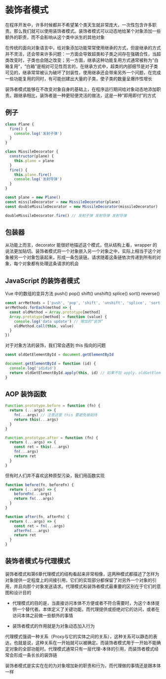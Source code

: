 # 装饰者模式

在程序开发中，许多时候都并不希望某个类天生就非常庞大，一次性包含许多职责。那么我们就可以使用装饰者模式。装饰者模式可以动态地给某个对象添加一些额外的职责，而不会影响从这个类中派生的其他对象

在传统的面向对象语言中，给对象添加功能常常使用继承的方式，但是继承的方式并不灵活，还会带来许多问题：一方面会导致超类和子类之间存在强耦合性，当超类改变时，子类也会随之改变；另一方面，继承这种功能复用方式通常被称为“白箱复用”，“白箱”是相对可见性而言的，在继承方式中，超类的内部细节是对子类可见的，继承常常被认为破坏了封装性，使用继承还会带来另外一个问题，在完成一些功能复用的同时，有可能创建出大量的子类，使子类的数量呈爆炸性增长

装饰者模式能够在不改变对象自身的基础上，在程序运行期间给对象动态地添加职责。跟继承相比，装饰者是一种更轻便灵活的做法，这是一种“即用即付”的方式

## 例子

```js
class Plane {
  fire() {
    console.log('发射子弹')
  }
}

class MissileDecorator {
  constructor(plane) {
    this.plane = plane
  }
  fire() {
    this.plane.fire()
    console.log('发射导弹')
  }
}

const plane = new Plane()
const missileDecorator = new MissileDecorator(plane)
const doubleMissileDecorator = new MissileDecorator(missileDecorator)

doubleMissileDecorator.fire() // 发射子弹 发射导弹 发射导弹
```

## 包装器

从功能上而言，decorator 能很好地描述这个模式，但从结构上看，wrapper 的说法更加贴切。装饰者模式将一个对象嵌入另一个对象之中，实际上相当于这个对象被另一个对象包装起来，形成一条包装链。请求随着这条链依次传递到所有的对象，每个对象都有处理这条请求的机会

## JavaScript 的装饰者模式

Vue 中的数组的变异方法 push() pop() shift() unshift() splice() sort() reverse()

```js
const arrMethods = ['push', 'pop', 'shift', 'unshift', 'splice', 'sort', 'reverse']
arrMethods.forEach(method => {
  const oldMethod = Array.prototype[method]
  Array.prototype[method] = function (value) {
    console.log('data update') // 增加的“装饰”
    oldMethod.call(this, value)
  }
})
```

对于对象方法的装饰，我们常会遇到 this 指向的问题

```js
const oldGetElementById = document.getElementById

document.getElementById = function (id) {
  console.log('ididid')
  return oldGetElementById.apply(this, id) // 如果不加 apply，oldGetElementById 是个全局的函数，this 指向 window
}
```

## AOP 装饰函数

```js
Function.prototype.before = function (fn) {
  return (...args) => {
    fn(...args) // 注意这里 this 要避免被劫持
    return this(...args)
  }
}

Function.prototype.after = function (fn) {
  return (...args) => {
    const ret = this(...args)
    fn(...args)
    return ret
  }
}
```

但有时人们并不喜欢这种原型污染，我们用函数实现

```js
function before(fn, beforeFn) {
  return (...args) => {
    beforeFn(...args)
    return fn(...args)
  }
}

function after(fn, afterFn) {
  return (...args) => {
    const ret = fn(...args)
    afterFn(...args)
    return ret
  }
}
```

## 装饰者模式与代理模式

装饰者模式和第6章代理模式的结构看起来非常相像，这两种模式都描述了怎样为对象提供一定程度上的间接引用，它们的实现部分都保留了对另外一个对象的引用，并且向那个对象发送请求。代理模式和装饰者模式最重要的区别在于它们的意图和设计目的

* 代理模式的目的是，当直接访问本体不方便或者不符合需要时，为这个本体提供一个替代者。本体定义了关键功能，而代理提供或拒绝对它的访问，或者在访问本体之前做一些额外的事情

* 装饰者模式的作用就是为对象动态加入行为

代理模式强调一种关系（Proxy与它的实体之间的关系），这种关系可以静态的表达，也就是说，这种关系在一开始就可以被确定。而装饰者模式用于一开始不能确定对象的全部功能时。代理模式通常只有一层代理-本体的引用，而装饰者模式经常会形成一条长长的装饰链

装饰者模式是实实在在的为对象增加新的职责和行为，而代理做的事情还是跟本体一样
